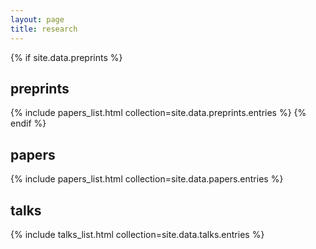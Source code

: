 ```yaml
---
layout: page
title: research
---
```


{% if site.data.preprints %}
## preprints
{% include papers_list.html collection=site.data.preprints.entries %}
{% endif %}

## papers
{% include papers_list.html collection=site.data.papers.entries %}

## talks
{% include talks_list.html collection=site.data.talks.entries %}
